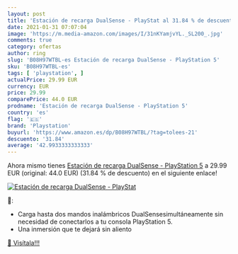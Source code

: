 ```yaml
---
layout: post
title: 'Estación de recarga DualSense - PlayStat al 31.84 % de descuento'
date: 2021-01-31 07:07:04
image: 'https://m.media-amazon.com/images/I/31nKYamjvYL._SL200_.jpg'
comments: true
category: ofertas
author: ring
slug: 'B08H97WTBL-es Estación de recarga DualSense - PlayStation 5'
sku: 'B08H97WTBL-es'
tags: [ 'playstation', ]
actualPrice: 29.99 EUR
currency: EUR
price: 29.99
comparePrice: 44.0 EUR
prodname: 'Estación de recarga DualSense - PlayStation 5'
country: 'es'
flag: '🇪🇸'
brand: 'Playstation'
buyurl: 'https://www.amazon.es/dp/B08H97WTBL/?tag=tolees-21'
descuento: '31.84'
average: '42.9933333333333'
---
```


Ahora mismo tienes [Estación de recarga DualSense - PlayStation 5](https://www.amazon.es/dp/B08H97WTBL/?tag=tolees-21) a 29.99 EUR (original: 44.0 EUR) (31.84 %  de descuento) en el siguiente enlace!

[![Estación de recarga DualSense - PlayStat](https://m.media-amazon.com/images/I/31nKYamjvYL._SL200_.jpg)](https://www.amazon.es/dp/B08H97WTBL/?tag=tolees-21)

🔎:

- Carga hasta dos mandos inalámbricos DualSensesimultáneamente sin necesidad de conectarlos a tu consola PlayStation 5.
- Una inmersión que te dejará sin aliento

[🛒 Visítala!!!](https://www.amazon.es/dp/B08H97WTBL/?tag=tolees-21)
